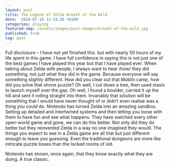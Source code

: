 ```yaml
---
layout: post
title: The Legend of Zelda Breath of the Wild
date: '2018-07-14 11:14:28 +0100'
categories: playing
featured-img: /assets/images/post-images/breath-of-the-wild.jpg
published: true
tag: goat
---
```


Full disclosure – I have not yet finished this. but with nearly 50 hours of my life spent in this game. I have full confidence in saying this is not just one of the best games I have played this year but that I have played ever.
When talking about Zelda with people, I always want to hear /how/ they did something, not just what they did in the game. Because everyone will say something slightly different. How did you clear out that Moblin camp, how did you solve that shrine puzzle? Oh well, I cut down a tree, then used stasis to launch myself over the gap. Oh well, I found a boulder, carried it up the hill and sent it rolling straight into them. Invariably that solution will be something that I would have never thought of or didn’t even realise was a thing you could do.
Nintendo has turned Zelda into an amazing sandbox. Setting up detailed and intertwined systems and then letting you loose with them to have fun and see what happens. They have watched every other open-world game and gone, we can do this better. Not only did they do better but they reinvented Zelda in a way no one imagined they would. The things you expect to see in a Zelda game are all that but just different enough to leave you guessing. Even the traditional dungeons are more like intricate puzzle boxes than the locked rooms of old.

Nintendo has shown, once again, that they know exactly what they are doing. A true classic.
